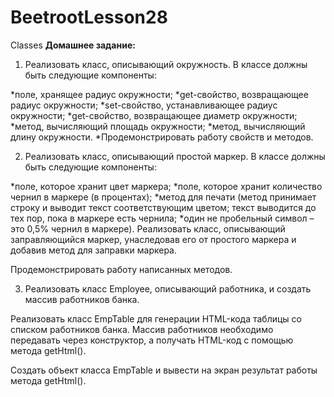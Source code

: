 # BeetrootLesson28
Classes
<b>Домашнее задание:</b><br>

1) Реализовать класс, описывающий окружность. В классе должны быть следующие компоненты:

*поле, хранящее радиус окружности;
*get-свойство, возвращающее радиус окружности;
*set-свойство, устанавливающее радиус окружности;
*get-свойство, возвращающее диаметр окружности;
*метод, вычисляющий площадь окружности;
*метод, вычисляющий длину окружности.
*Продемонстрировать работу свойств и методов. 

2) Реализовать класс, описывающий простой маркер. В классе должны быть следующие компоненты:

*поле, которое хранит цвет маркера;
*поле, которое хранит количество чернил в маркере (в процентах);
*метод для печати (метод принимает строку и выводит текст соответствующим цветом; текст выводится до тех пор, пока в маркере есть чернила; *один не пробельный символ – это 0,5% чернил в маркере).
Реализовать класс, описывающий заправляющийся маркер, унаследовав его от простого маркера и добавив метод для заправки маркера.

Продемонстрировать работу написанных методов. 

3) Реализовать класс Employee, описывающий работника, и создать массив работников банка.

Реализовать класс EmpTable для генерации HTML-кода таблицы со списком работников банка. Массив работников необходимо передавать через конструктор, а получать HTML-код с помощью метода getHtml().

Создать объект класса EmpTable и вывести на экран результат работы метода getHtml().
